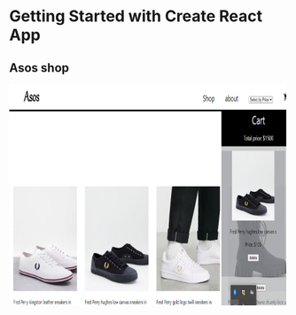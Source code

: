 # Getting Started with Create React App

## Asos shop

<img src="./src/Components/images/Screenshot_3.png" width="500px" height="400px"/>
